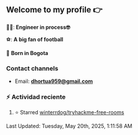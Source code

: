 ## Welcome to my profile 👉

👨‍💻: **Engineer in process🤓**

⚽: **A big fan of football**

📍 **Born in Bogota**

### Contact channels

- Email: **dhortua959@gmail.com**


### :zap: Actividad reciente
<!--RECENT_ACTIVITY:start-->
1. ⭐ Starred [winterrdog/tryhackme-free-rooms](https://github.com/winterrdog/tryhackme-free-rooms)<br>
<!--RECENT_ACTIVITY:end-->
<!--RECENT_ACTIVITY:last_update-->
Last Updated: Tuesday, May 20th, 2025, 1:11:58 AM
<!--RECENT_ACTIVITY:last_update_end-->
